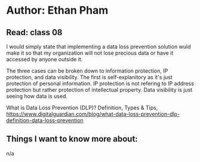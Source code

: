 # Author: Ethan Pham
## Read: class 08

I would simply state that implementing a data loss prevention solution wuld make it so that my organization will not lose precious data or have it accessed by anyone outside it. 

The three cases can be broken down to information protection, IP protection, and data visibility. The first is self-explanitory as it's just protection of personal information. IP protection is not refering to IP address protection but rather protection of intellectual property. Data visibility is just seeing how data is used. 


What is Data Loss Prevention (DLP)? Definition, Types & Tips, https://www.digitalguardian.com/blog/what-data-loss-prevention-dlp-definition-data-loss-prevention 


## Things I want to know more about:
n/a
